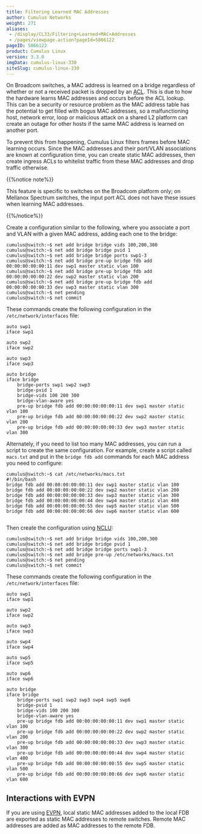 ```yaml
---
title: Filtering Learned MAC Addresses
author: Cumulus Networks
weight: 271
aliases:
 - /display/CL33/Filtering+Learned+MAC+Addresses
 - /pages/viewpage.action?pageId=5866122
pageID: 5866122
product: Cumulus Linux
version: 3.3.0
imgData: cumulus-linux-330
siteSlug: cumulus-linux-330
---
```

On Broadcom switches, a MAC address is learned on a bridge regardless of
whether or not a received packet is dropped by an
[ACL](/version/cumulus-linux-330/System_Configuration/Netfilter_-_ACLs/).
This is due to how the hardware learns MAC addresses and occurs before
the ACL lookup. This can be a security or resource problem as the MAC
address table has the potential to get filled with bogus MAC addresses,
so a malfunctioning host, network error, loop or malicious attack on a
shared L2 platform can create an outage for other hosts if the same MAC
address is learned on another port.

To prevent this from happening, Cumulus Linux filters frames before MAC
learning occurs. Since the MAC addresses and their port/VLAN
associations are known at configuration time, you can create static MAC
addresses, then create ingress ACLs to whitelist traffic from these MAC
addresses and drop traffic otherwise.

{{%notice note%}}

This feature is specific to switches on the Broadcom platform only; on
Mellanox Spectrum switches, the input port ACL does not have these
issues when learning MAC addresses.

{{%/notice%}}

Create a configuration similar to the following, where you associate a
port and VLAN with a given MAC address, adding each one to the bridge:

    cumulus@switch:~$ net add bridge bridge vids 100,200,300
    cumulus@switch:~$ net add bridge bridge pvid 1
    cumulus@switch:~$ net add bridge bridge ports swp1-3
    cumulus@switch:~$ net add bridge pre-up bridge fdb add 00:00:00:00:00:11 dev swp1 master static vlan 100
    cumulus@switch:~$ net add bridge pre-up bridge fdb add 00:00:00:00:00:22 dev swp2 master static vlan 200
    cumulus@switch:~$ net add bridge pre-up bridge fdb add 00:00:00:00:00:33 dev swp3 master static vlan 300
    cumulus@switch:~$ net pending
    cumulus@switch:~$ net commit

These commands create the following configuration in the
`/etc/network/interfaces` file:

    auto swp1
    iface swp1
     
    auto swp2
    iface swp2
     
    auto swp3
    iface swp3
     
    auto bridge
    iface bridge
        bridge-ports swp1 swp2 swp3
        bridge-pvid 1
        bridge-vids 100 200 300
        bridge-vlan-aware yes
        pre-up bridge fdb add 00:00:00:00:00:11 dev swp1 master static vlan 100
        pre-up bridge fdb add 00:00:00:00:00:22 dev swp2 master static vlan 200
        pre-up bridge fdb add 00:00:00:00:00:33 dev swp3 master static vlan 300

Alternately, if you need to list too many MAC addresses, you can run a
script to create the same configuration. For example, create a script
called `macs.txt` and put in the `bridge fdb add` commands for each MAC
address you need to configure:

    cumulus@switch:~$ cat /etc/networks/macs.txt
    #!/bin/bash
    bridge fdb add 00:00:00:00:00:11 dev swp1 master static vlan 100
    bridge fdb add 00:00:00:00:00:22 dev swp2 master static vlan 200
    bridge fdb add 00:00:00:00:00:33 dev swp3 master static vlan 300
    bridge fdb add 00:00:00:00:00:44 dev swp4 master static vlan 400
    bridge fdb add 00:00:00:00:00:55 dev swp5 master static vlan 500
    bridge fdb add 00:00:00:00:00:66 dev swp6 master static vlan 600
     

Then create the configuration using
[NCLU](/version/cumulus-linux-330/System_Configuration/Network_Command_Line_Utility):

    cumulus@switch:~$ net add bridge bridge vids 100,200,300
    cumulus@switch:~$ net add bridge bridge pvid 1
    cumulus@switch:~$ net add bridge bridge ports swp1-3
    cumulus@switch:~$ net add bridge pre-up /etc/networks/macs.txt
    cumulus@switch:~$ net pending
    cumulus@switch:~$ net commit

These commands create the following configuration in the
`/etc/network/interfaces` file:

    auto swp1
    iface swp1
     
    auto swp2
    iface swp2
     
    auto swp3
    iface swp3
     
    auto swp4
    iface swp4 
     
    auto swp5
    iface swp5
     
    auto swp6
    iface swp6
     
    auto bridge
    iface bridge
        bridge-ports swp1 swp2 swp3 swp4 swp5 swp6
        bridge-pvid 1
        bridge-vids 100 200 300
        bridge-vlan-aware yes
        pre-up bridge fdb add 00:00:00:00:00:11 dev swp1 master static vlan 100
        pre-up bridge fdb add 00:00:00:00:00:22 dev swp2 master static vlan 200
        pre-up bridge fdb add 00:00:00:00:00:33 dev swp3 master static vlan 300
        pre-up bridge fdb add 00:00:00:00:00:44 dev swp4 master static vlan 400
        pre-up bridge fdb add 00:00:00:00:00:55 dev swp5 master static vlan 500
        pre-up bridge fdb add 00:00:00:00:00:66 dev swp6 master static vlan 600

## <span>Interactions with EVPN</span>

If you are using
[EVPN](/version/cumulus-linux-330/Network_Virtualization/Ethernet_Virtual_Private_Network_-_EVPN),
local static MAC addresses added to the local FDB are exported as static
MAC addresses to remote switches. Remote MAC addresses are added as MAC
addresses to the remote FDB.

<article id="html-search-results" class="ht-content" style="display: none;">

</article>

<footer id="ht-footer">

</footer>
